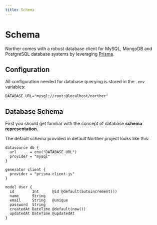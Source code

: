 ```yaml
---
title: Schema
---
```


# Schema

Norther comes with a robust database client for MySQL, MongoDB and PostgreSQL database systems by leveraging [Prisma](https://www.prisma.io).

## Configuration

All configuration needed for database querying is stored in the `.env` variables:

```
DATABASE_URL="mysql://root:@localhost/norther"
```

## Database Schema

First you should get familiar with the concept of database **schema representation**.

The default schema provided in default Norther project looks like this:

```prisma
datasource db {
  url      = env("DATABASE_URL")
  provider = "mysql"
}

generator client {
  provider = "prisma-client-js"
}

model User {
  id        Int      @id @default(autoincrement())
  name      String
  email     String   @unique
  password  String
  createdAt DateTime @default(now())
  updatedAt DateTime @updatedAt
}
```
